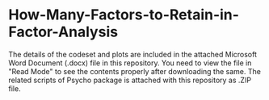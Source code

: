 # How-Many-Factors-to-Retain-in-Factor-Analysis

The details of the codeset and plots are included in the attached Microsoft Word Document (.docx) file in this repository. 
You need to view the file in "Read Mode" to see the contents properly after downloading the same.
The related scripts of Psycho package is attached with this repository as .ZIP file.
